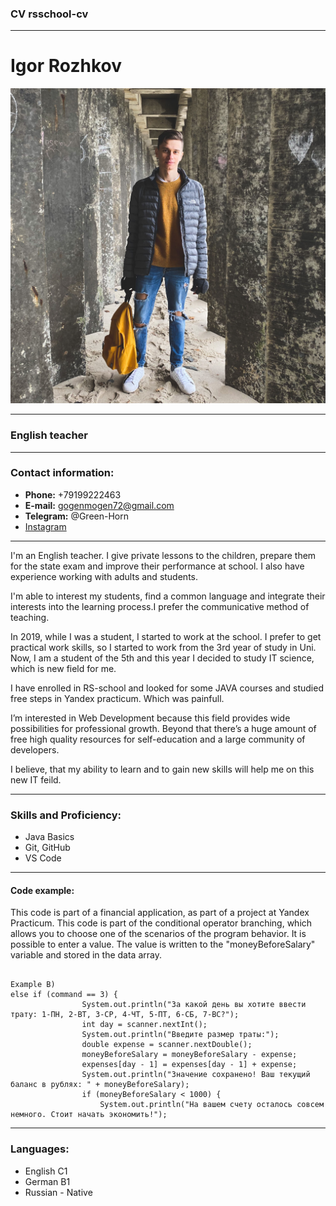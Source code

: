 ### CV rsschool-cv
---
# Igor Rozhkov 
<img src="https://raw.githubusercontent.com/IgorRozhkov/rsschool-cv/gh-pages/img/IMG_0089.jpg" alt="photo"/>

---
### English teacher
---
### Contact information:
* __Phone:__ +79199222463
* __E-mail:__ gogenmogen72@gmail.com
* __Telegram:__ @Green-Horn
* [Instagram](https://www.instagram.com/mr.gog/ "Push me")

___

I'm an English teacher. I give private lessons to the children, prepare them for the state exam and improve their performance at school. I also have experience working with adults and students. 

I'm able to interest my students, find a common language and integrate their interests into the learning process.I prefer the communicative method of teaching.

In 2019, while I was a student, I started to work at the school. I prefer to get practical work skills, so I started to work from the 3rd year of study in Uni.
Now, I am a student of the 5th and this year I decided to study IT science, which is new field for me.

I have enrolled in RS-school and looked for some JAVA courses and studied free steps in Yandex practicum. Which was painfull. 

I’m interested in Web Development because this field provides wide possibilities for professional growth. 
Beyond that  there’s a huge amount of free high quality resources for self-education and a large community of developers.


I believe, that my ability to learn and to gain new skills will help me on this new IT feild.
___

### Skills and Proficiency:

* Java Basics
* Git, GitHub
* VS Code
___

#### Code example:

This code is part of a financial application, as part of a project at Yandex Practicum.
This code is part of the conditional operator branching, which allows you to choose one of the scenarios of the program behavior. It is possible to enter a value. The value is written to the "moneyBeforeSalary" variable and stored in the data array.

```

Example B)
else if (command == 3) {
                System.out.println("За какой день вы хотите ввести трату: 1-ПН, 2-ВТ, 3-СР, 4-ЧТ, 5-ПТ, 6-СБ, 7-ВС?");
                int day = scanner.nextInt();
                System.out.println("Введите размер траты:");
                double expense = scanner.nextDouble();
                moneyBeforeSalary = moneyBeforeSalary - expense;
                expenses[day - 1] = expenses[day - 1] + expense;
                System.out.println("Значение сохранено! Ваш текущий баланс в рублях: " + moneyBeforeSalary);
                if (moneyBeforeSalary < 1000) {
                    System.out.println("На вашем счету осталось совсем немного. Стоит начать экономить!");
```
____
### Languages:

* English C1
* German B1
* Russian - Native
